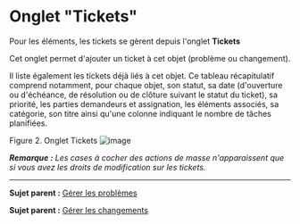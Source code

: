 Onglet "Tickets"
===============

Pour les éléments, les tickets se gèrent depuis l'onglet **Tickets**

Cet onglet permet d'ajouter un ticket à cet objet (problème ou changement).

Il liste également les tickets déjà liés à cet objet. Ce tableau récapitulatif comprend notamment, pour chaque objet, son statut, sa date (d'ouverture ou d'échéance, de résolution ou de clôture suivant le statut du ticket), sa priorité, les parties demandeurs et assignation, les éléments associés, sa catégorie, son titre ainsi qu'une colonne indiquant le nombre de tâches planifiées. 


Figure 2. Onglet Tickets
![image](docs/image/tabTicket.png)


***Remarque :** Les cases à cocher des actions de masse n'apparaissent que si vous avez les droits de modification sur les tickets.*


-------

**Sujet parent :** [Gérer les problèmes](index.php?fr/04_Module_Assistance/08_Problèmes.md "Les problèmes sont gérés depuis le menu Assistance > Problèmes")

**Sujet parent :** [Gérer les changements](index.php?fr/04_Module_Assistance/09_Changements.md "Les changements sont gérés depuis le menu Assistance > Changements")